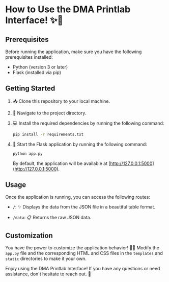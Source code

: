 # How to Use the DMA Printlab Interface! ✨🚀

## Prerequisites

Before running the application, make sure you have the following prerequisites installed:

- Python (version 3 or later)
- Flask (installed via pip)

## Getting Started

1. 📥 Clone this repository to your local machine.

2. 📂 Navigate to the project directory.

3. 💻 Install the required dependencies by running the following command:

   ```bash
   pip install -r requirements.txt
   ```

4. 🚀 Start the Flask application by running the following command:

   ```python
   python app.py
   ```

   By default, the application will be available at [http://127.0.0.1:5000](http://127.0.0.1:5000).

## Usage

Once the application is running, you can access the following routes:

- `/`: ✨ Displays the data from the JSON file in a beautiful table format.

- `/data`: 📋 Returns the raw JSON data.

## Customization

You have the power to customize the application behavior! 🎨✨ Modify the `app.py` file and the corresponding HTML and CSS files in the `templates` and `static` directories to make it your own.

Enjoy using the DMA Printlab Interface! If you have any questions or need assistance, don't hesitate to reach out. 🌟

